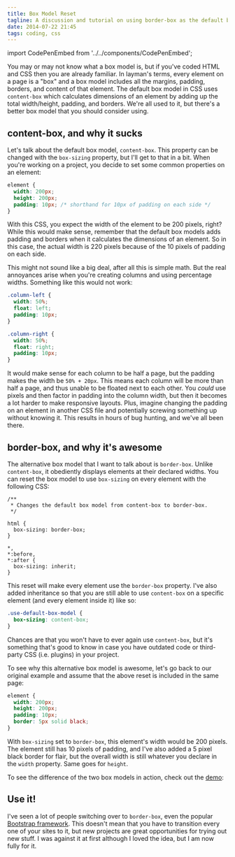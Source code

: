 ```yaml
---
title: Box Model Reset
tagline: A discussion and tutorial on using border-box as the default box model
date: 2014-07-22 21:45
tags: coding, css
---
```


import CodePenEmbed from '../../components/CodePenEmbed';

You may or may not know what a box model is, but if you've coded HTML and CSS then you are already familiar. In layman's terms, every element on a page is a "box" and a box model includes all the margins, padding, borders, and content of that element. The default box model in CSS uses `content-box` which calculates dimensions of an element by adding up the total width/height, padding, and borders. We're all used to it, but there's a better box model that you should consider using.

## content-box, and why it sucks

Let's talk about the default box model, `content-box`. This property can be changed with the `box-sizing` property, but I'll get to that in a bit. When you're working on a project, you decide to set some common properties on an element:

```css
element {
  width: 200px;
  height: 200px;
  padding: 10px; /* shorthand for 10px of padding on each side */
}
```

With this CSS, you expect the width of the element to be 200 pixels, right? While this would make sense, remember that the default box models adds padding and borders when it calculates the dimensions of an element. So in this case, the actual width is 220 pixels because of the 10 pixels of padding on each side.

This might not sound like a big deal, after all this is simple math. But the real annoyances arise when you're creating columns and using percentage widths. Something like this would not work:

```css
.column-left {
  width: 50%;
  float: left;
  padding: 10px;
}

.column-right {
  width: 50%;
  float: right;
  padding: 10px;
}
```

It would make sense for each column to be half a page, but the padding makes the width be `50% + 20px`. This means each column will be more than half a page, and thus unable to be floated next to each other. You *could* use pixels and then factor in padding into the column width, but then it becomes a lot harder to make responsive layouts. Plus, imagine changing the padding on an element in another CSS file and potentially screwing something up without knowing it. This results in hours of bug hunting, and we've all been there.

## border-box, and why it's awesome

The alternative box model that I want to talk about is `border-box`. Unlike `content-box`, it obediently displays elements at their declared widths. You can reset the box model to use `box-sizing` on every element with the following CSS:

```
/**
 * Changes the default box model from content-box to border-box.
 */

html {
  box-sizing: border-box;
}

*,
*:before,
*:after {
  box-sizing: inherit;
}
```

This reset will make every element use the `border-box` property. I've also added inheritance so that you are still able to use `content-box` on a specific element (and every element inside it) like so:

```css
.use-default-box-model {
  box-sizing: content-box;
}
```

Chances are that you won't have to ever again use `content-box`, but it's something that's good to know in case you have outdated code or third-party CSS (i.e. plugins) in your project.

To see why this alternative box model is awesome, let's go back to our original example and assume that the above reset is included in the same page:

```css
element {
  width: 200px;
  height: 200px;
  padding: 10px;
  border: 5px solid black;
}
```

With `box-sizing` set to `border-box`, this element's width would be 200 pixels. The element still has 10 pixels of padding, and I've also added a 5 pixel black border for flair, but the overall width is still whatever you declare in the `width` property. Same goes for `height`.

To see the difference of the two box models in action, check out the [demo](http://codepen.io/sunnysingh/pen/IpdEG):

<CodePenEmbed id="IpdEG" caption="Box Models" />

## Use it!

I've seen a lot of people switching over to `border-box`, even the popular [Bootstrap framework](https://github.com/twbs/bootstrap/blob/master/less/scaffolding.less#L6). This doesn't mean that you have to transition every one of your sites to it, but new projects are great opportunities for trying out new stuff. I was against it at first although I loved the idea, but I am now fully for it.
